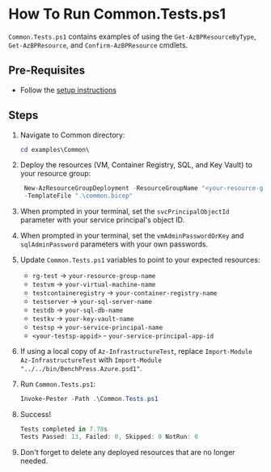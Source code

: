# How To Run Common.Tests.ps1

`Common.Tests.ps1` contains examples of using the `Get-AzBPResourceByType`, `Get-AzBPResource`, and
`Confirm-AzBPResource` cmdlets.

## Pre-Requisites

- Follow the [setup instructions](../README.md)

## Steps

1. Navigate to Common directory:

   ```Powershell
   cd examples\Common\
   ```

1. Deploy the resources (VM, Container Registry, SQL, and Key Vault) to your resource group:

   ```Powershell
    New-AzResourceGroupDeployment -ResourceGroupName "<your-resource-group-name>"`
    -TemplateFile ".\common.bicep"
   ```

1. When prompted in your terminal, set the `svcPrincipalObjectId` parameter with your service principal's object ID.

1. When prompted in your terminal, set the `vmAdminPasswordOrKey` and `sqlAdminPassword` parameters with your own
passwords.

1. Update `Common.Tests.ps1` variables to point to your expected resources:

   - `rg-test` -> `your-resource-group-name`
   - `testvm` -> `your-virtual-machine-name`
   - `testcontaineregistry` -> `your-container-registry-name`
   - `testserver` -> `your-sql-server-name`
   - `testdb` -> `your-sql-db-name`
   - `testkv` -> `your-key-vault-name`
   - `testsp` -> `your-service-principal-name`
   - `<your-testsp-appid>` - `your-service-principal-app-id`

1. If using a local copy of `Az-InfrastructureTest`, replace `Import-Module Az-InfrastructureTest` with
`Import-Module "../../bin/BenchPress.Azure.psd1"`.

1. Run `Common.Tests.ps1`:

   ```Powershell
   Invoke-Pester -Path .\Common.Tests.ps1
   ```

1. Success!

   ```Powershell
   Tests completed in 7.78s
   Tests Passed: 13, Failed: 0, Skipped: 0 NotRun: 0
   ```

1. Don't forget to delete any deployed resources that are no longer needed.
